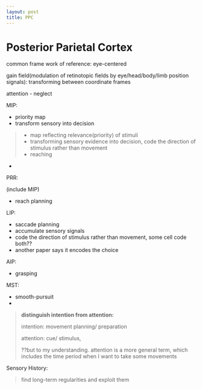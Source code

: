 ```yaml
---
layout: post
title: PPC
---
```



# Posterior Parietal Cortex



common frame work of reference: eye-centered

gain field(modulation of retinotopic fields by eye/head/body/limb position signals): transforming between coordinate frames

attention - neglect



MIP:

- priority map
- transform sensory into decision



> - map reflecting relevance(priority) of stimuli
> - transforming sensory evidence into decision, code the direction of stimulus rather than movement
> - reaching

 - 

PRR:

(include MIP)

- reach planning



LIP:





- saccade planning
- accumulate sensory signals 
- code the direction of stimulus rather than movement, some cell code both??
- another paper says it encodes the choice



AIP:

- grasping



MST:

- smooth-pursuit
- 





> **distinguish intention from attention:**
>
> intention: movement planning/ preparation
>
> attention: cue/ stimulus,
>
> ??but to my understanding. attention is a more general term, which includes the time period when I want to take some movements



Sensory History: 

> find long-term regularities and exploit them

